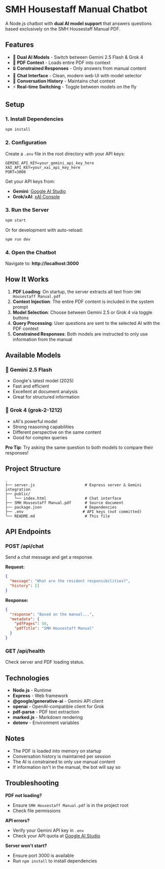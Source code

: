 # SMH Housestaff Manual Chatbot

A Node.js chatbot with **dual AI model support** that answers questions based exclusively on the SMH Housestaff Manual PDF.

## Features

- 🤖 **Dual AI Models** - Switch between Gemini 2.5 Flash & Grok 4
- 📄 **PDF Context** - Loads entire PDF into context
- 🔒 **Constrained Responses** - Only answers from manual content
- 💬 **Chat Interface** - Clean, modern web UI with model selector
- 📝 **Conversation History** - Maintains chat context
- ⚡ **Real-time Switching** - Toggle between models on the fly

## Setup

### 1. Install Dependencies

```bash
npm install
```

### 2. Configuration

Create a `.env` file in the root directory with your API keys:
```
GEMINI_API_KEY=your_gemini_api_key_here
XAI_API_KEY=your_xai_api_key_here
PORT=3000
```

Get your API keys from:
- **Gemini**: [Google AI Studio](https://makersuite.google.com/)
- **Grok/xAI**: [xAI Console](https://console.x.ai/)

### 3. Run the Server

```bash
npm start
```

Or for development with auto-reload:
```bash
npm run dev
```

### 4. Open the Chatbot

Navigate to: **http://localhost:3000**

## How It Works

1. **PDF Loading**: On startup, the server extracts all text from `SMH Housestaff Manual.pdf`
2. **Context Injection**: The entire PDF content is included in the system prompt
3. **Model Selection**: Choose between Gemini 2.5 or Grok 4 via toggle buttons
4. **Query Processing**: User questions are sent to the selected AI with the PDF context
5. **Constrained Responses**: Both models are instructed to only use information from the manual

## Available Models

### 🤖 Gemini 2.5 Flash
- Google's latest model (2025)
- Fast and efficient
- Excellent at document analysis
- Great for structured information

### 🚀 Grok 4 (grok-2-1212)
- xAI's powerful model
- Strong reasoning capabilities
- Different perspective on the same content
- Good for complex queries

**Pro Tip**: Try asking the same question to both models to compare their responses!

## Project Structure

```
.
├── server.js                      # Express server & Gemini integration
├── public/
│   └── index.html                 # Chat interface
├── SMH Housestaff Manual.pdf      # Source document
├── package.json                   # Dependencies
├── .env                          # API keys (not committed)
└── README.md                      # This file
```

## API Endpoints

### POST /api/chat
Send a chat message and get a response.

**Request:**
```json
{
  "message": "What are the resident responsibilities?",
  "history": []
}
```

**Response:**
```json
{
  "response": "Based on the manual...",
  "metadata": {
    "pdfPages": 50,
    "pdfTitle": "SMH Housestaff Manual"
  }
}
```

### GET /api/health
Check server and PDF loading status.

## Technologies

- **Node.js** - Runtime
- **Express** - Web framework
- **@google/generative-ai** - Gemini API client
- **openai** - OpenAI-compatible client for Grok
- **pdf-parse** - PDF text extraction
- **marked.js** - Markdown rendering
- **dotenv** - Environment variables

## Notes

- The PDF is loaded into memory on startup
- Conversation history is maintained per session
- The AI is constrained to only use manual content
- If information isn't in the manual, the bot will say so

## Troubleshooting

**PDF not loading?**
- Ensure `SMH Housestaff Manual.pdf` is in the project root
- Check file permissions

**API errors?**
- Verify your Gemini API key in `.env`
- Check your API quota at [Google AI Studio](https://makersuite.google.com/)

**Server won't start?**
- Ensure port 3000 is available
- Run `npm install` to install dependencies


